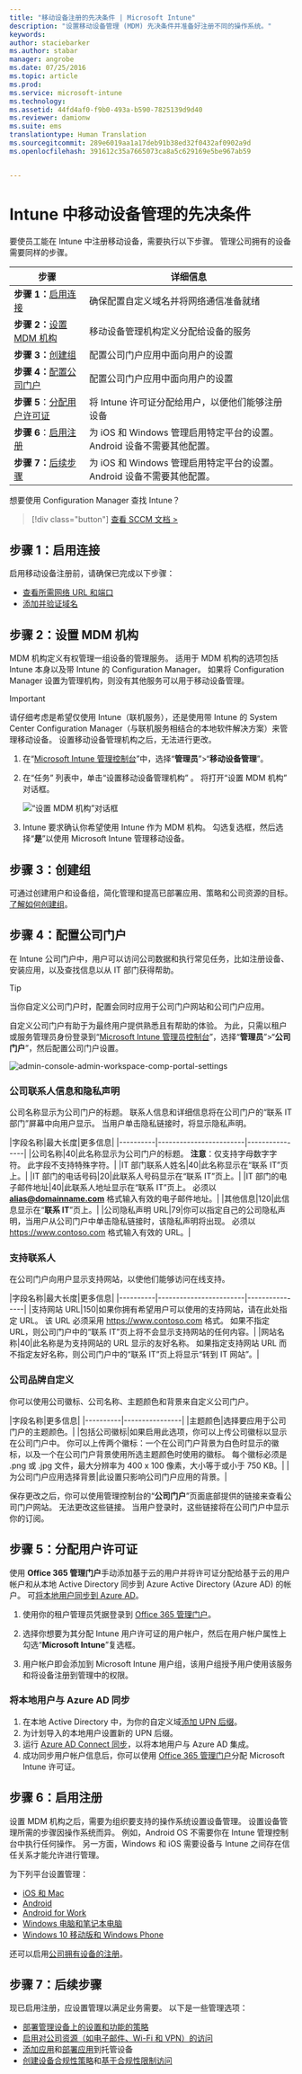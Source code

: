 ```yaml
---
title: "移动设备注册的先决条件 | Microsoft Intune"
description: "设置移动设备管理 (MDM) 先决条件并准备好注册不同的操作系统。"
keywords: 
author: staciebarker
ms.author: stabar
manager: angrobe
ms.date: 07/25/2016
ms.topic: article
ms.prod: 
ms.service: microsoft-intune
ms.technology: 
ms.assetid: 44fd4af0-f9b0-493a-b590-7825139d9d40
ms.reviewer: damionw
ms.suite: ems
translationtype: Human Translation
ms.sourcegitcommit: 289e6019aa1a17deb91b38ed32f0432af0902a9d
ms.openlocfilehash: 391612c35a7665073ca8a5c629169e5be967ab59


---
```


# <a name="prerequisites-for-mobile-device-management-in-intune"></a>Intune 中移动设备管理的先决条件
要使员工能在 Intune 中注册移动设备，需要执行以下步骤。 管理公司拥有的设备需要同样的步骤。

|步骤|详细信息|  
|-----------|-------------|  
|**步骤 1：**[启用连接](#step-1-enable-connections)|确保配置自定义域名并将网络通信准备就绪|  
|**步骤 2：**[设置 MDM 机构](#step-2-set-mdm-authority)|移动设备管理机构定义分配给设备的服务|
|**步骤 3：**[创建组](#step-3-create-groups)|配置公司门户应用中面向用户的设置|  
|**步骤 4：**[配置公司门户](#step-4-configure-company-portal)|配置公司门户应用中面向用户的设置|  
|**步骤 5**：[分配用户许可证](#step-5-assign-user-licenses)|将 Intune 许可证分配给用户，以便他们能够注册设备|
|**步骤 6**：[启用注册](#step-6-enable-enrollment)|为 iOS 和 Windows 管理启用特定平台的设置。 Android 设备不需要其他配置。|
|**步骤 7：**[后续步骤](#step-7-next-steps)|为 iOS 和 Windows 管理启用特定平台的设置。 Android 设备不需要其他配置。|

想要使用 Configuration Manager 查找 Intune？
> [!div class="button"]
[查看 SCCM 文档 >](https://docs.microsoft.com/sccm/mdm/deploy-use/setup-hybrid-mdm)

## <a name="step-1-enable-connections"></a>步骤 1：启用连接

启用移动设备注册前，请确保已完成以下步骤：
- [查看所需网络 URL 和端口](../get-started/network-infrastructure-requirements-for-microsoft-intune)
- [添加并验证域名](../get-started/domain-names-for-microsoft-intune)

## <a name="step-2-set-mdm-authority"></a>步骤 2：设置 MDM 机构
MDM 机构定义有权管理一组设备的管理服务。 适用于 MDM 机构的选项包括 Intune 本身以及带 Intune 的 Configuration Manager。 如果将 Configuration Manager 设置为管理机构，则没有其他服务可以用于移动设备管理。

>[!IMPORTANT]
> 请仔细考虑是希望仅使用 Intune（联机服务），还是使用带 Intune 的 System Center Configuration Manager（与联机服务相结合的本地软件解决方案）来管理移动设备。 设置移动设备管理机构之后，无法进行更改。



1.  在“[Microsoft Intune 管理控制台](http://manage.microsoft.com)”中，选择“**管理员**”&gt;“**移动设备管理**”。

2.  在“任务”  列表中，单击“设置移动设备管理机构” 。 将打开“设置 MDM 机构”  对话框。

    ![“设置 MDM 机构”对话框](../media/intune-mdm-authority.png)

3.  Intune 要求确认你希望使用 Intune 作为 MDM 机构。 勾选复选框，然后选择“**是**”以使用 Microsoft Intune 管理移动设备。

## <a name="step-3-create-groups"></a>步骤 3：创建组

可通过创建用户和设备组，简化管理和提高已部署应用、策略和公司资源的目标。 [了解如何创建组](use-groups-to-manage-users-and-devices-with-microsoft-intune.md#create-groups)。

## <a name="step-4-configure-company-portal"></a>步骤 4：配置公司门户

在 Intune 公司门户中，用户可以访问公司数据和执行常见任务，比如注册设备、安装应用，以及查找信息以从 IT 部门获得帮助。

> [!TIP]
> 当你自定义公司门户时，配置会同时应用于公司门户网站和公司门户应用。

自定义公司门户有助于为最终用户提供熟悉且有帮助的体验。 为此，只需以租户或服务管理员身份登录到“[Microsoft Intune 管理员控制台](https://manage.microsoft.com)”，选择“**管理员**”&gt;“**公司门户**”，然后配置公司门户设置。

![admin-console-admin-workspace-comp-portal-settings](../media/cp_sa_cpsetup.PNG)

### <a name="company-contact-information-and-privacy-statement"></a>公司联系人信息和隐私声明

公司名称显示为公司门户的标题。 联系人信息和详细信息将在公司门户的“联系 IT 部门”屏幕中向用户显示。 当用户单击隐私链接时，将显示隐私声明。

|字段名称|最大长度|更多信息|
    |----------|------------------------|----------------|
    |公司名称|40|此名称显示为公司门户的标题。 **注意**：仅支持字母数字字符。 此字段不支持特殊字符。|
    |IT 部门联系人姓名|40|此名称显示在“联系 IT”页上。|
    |IT 部门的电话号码|20|此联系人号码显示在“联系 IT”页上。|
    |IT 部门的电子邮件地址|40|此联系人地址显示在“联系 IT”页上。 必须以 **alias@domainname.com** 格式输入有效的电子邮件地址。|
    |其他信息|120|此信息显示在“**联系 IT**”页上。|
    |公司隐私声明 URL|79|你可以指定自己的公司隐私声明，当用户从公司门户中单击隐私链接时，该隐私声明将出现。 必须以 https://www.contoso.com 格式输入有效的 URL。|

### <a name="support-contacts"></a>支持联系人
在公司门户向用户显示支持网站，以使他们能够访问在线支持。

|字段名称|最大长度|更多信息|
    |----------|------------------------|----------------|
    |支持网站 URL|150|如果你拥有希望用户可以使用的支持网站，请在此处指定 URL。 该 URL 必须采用 https://www.contoso.com 格式。 如果不指定 URL，则公司门户中的“联系 IT”页上将不会显示支持网站的任何内容。|
    |网站名称|40|此名称是为支持网站的 URL 显示的友好名称。 如果指定支持网站 URL 而不指定友好名称，则公司门户中的“联系 IT”页上将显示“转到 IT 网站”。|


### <a name="company-branding-customization"></a>公司品牌自定义

你可以使用公司徽标、公司名称、主题颜色和背景来自定义公司门户。

|字段名称|更多信息|
    |----------|----------------|
    |主题颜色|选择要应用于公司门户的主题颜色。|
    |包括公司徽标|如果启用此选项，你可以上传公司徽标以显示在公司门户中。 你可以上传两个徽标：一个在公司门户背景为白色时显示的徽标，以及一个在公司门户背景使用所选主题颜色时使用的徽标。 每个徽标必须是 .png 或 .jpg 文件，最大分辨率为 400 x 100 像素，大小等于或小于 750 KB。|
    |为公司门户应用选择背景|此设置只影响公司门户应用的背景。|


保存更改之后，你可以使用管理控制台的“**公司门户**”页面底部提供的链接来查看公司门户网站。 无法更改这些链接。 当用户登录时，这些链接将在公司门户中显示你的订阅。

## <a name="step-5-assign-user-licenses"></a>步骤 5：分配用户许可证

使用 **Office 365 管理门户**手动添加基于云的用户并将许可证分配给基于云的用户帐户和从本地 Active Directory 同步到 Azure Active Directory (Azure AD) 的帐户。 可[将本地用户同步到 Azure AD](../get-started/domain-names-for-microsoft-intune#to-synchronize-on-premises-users-with-azure-ad.md)。

1.  使用你的租户管理员凭据登录到 [Office 365 管理门户](https://portal.office.com/Admin/Default.aspx)。

2.  选择你想要为其分配 Intune 用户许可证的用户帐户，然后在用户帐户属性上勾选“**Microsoft Intune**”复选框。

3.  用户帐户即会添加到 Microsoft Intune 用户组，该用户组授予用户使用该服务和将设备注册到管理中的权限。

### <a name="to-synchronize-onpremises-users-with-azure-ad"></a>将本地用户与 Azure AD 同步

1. 在本地 Active Directory 中，为你的自定义域[添加 UPN 后缀](https://technet.microsoft.com/en-us/library/cc772007.aspx)。
2. 为计划导入的本地用户设置新的 UPN 后缀。
3. 运行 [Azure AD Connect 同步](https://azure.microsoft.com/en-us/documentation/articles/active-directory-aadconnect/)，以将本地用户与 Azure AD 集成。
4. 成功同步用户帐户信息后，你可以使用 [Office 365 管理门户](https://portal.office.com/Admin/Default.aspx)分配 Microsoft Intune 许可证。

## <a name="step-6-enable-enrollment"></a>步骤 6：启用注册
设置 MDM 机构之后，需要为组织要支持的操作系统设置设备管理。 设置设备管理所需的步骤因操作系统而异。 例如，Android OS 不需要你在 Intune 管理控制台中执行任何操作。 另一方面，Windows 和 iOS 需要设备与 Intune 之间存在信任关系才能允许进行管理。

为下列平台设置管理：
- [iOS 和 Mac](set-up-ios-and-mac-management-with-microsoft-intune.md)
- [Android](set-up-android-management-with-microsoft-intune.md)
- [Android for Work](set-up-android-for-work.md)
- [Windows 电脑和笔记本电脑](set-up-windows-device-management-with-microsoft-intune.md)
- [Windows 10 移动版和 Windows Phone](set-up-windows-phone-management-with-microsoft-intune.md)

还可以启用[公司拥有设备的注册](manage-corporate-owned-devices)。

## <a name="step-7-next-steps"></a>步骤 7：后续步骤

现已启用注册，应设置管理以满足业务需要。 以下是一些管理选项：

- [部署管理设备上的设置和功能的策略](manage-settings-and-features-on-your-devices-with-microsoft-intune-policies.md)
- [启用对公司资源（如电子邮件、Wi-Fi 和 VPN）的访问](enable-access-to-company-resources-with-microsoft-intune.md)
- [添加应用](add-apps.md)和[部署应用](deploy-apps.md)到托管设备
- [创建设备合规性策略](introduction-to-device-compliance-policies-in-microsoft-intune.md)和[基于合规性限制访问](restrict-access-to-email-and-o365-services-with-microsoft-intune.md)



<!--HONumber=Nov16_HO1-->


